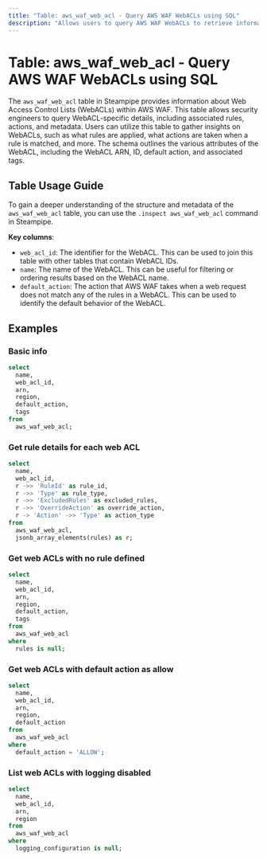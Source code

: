 ```yaml
---
title: "Table: aws_waf_web_acl - Query AWS WAF WebACLs using SQL"
description: "Allows users to query AWS WAF WebACLs to retrieve information about their configuration, rules, and associated metadata."
---
```


# Table: aws_waf_web_acl - Query AWS WAF WebACLs using SQL

The `aws_waf_web_acl` table in Steampipe provides information about Web Access Control Lists (WebACLs) within AWS WAF. This table allows security engineers to query WebACL-specific details, including associated rules, actions, and metadata. Users can utilize this table to gather insights on WebACLs, such as what rules are applied, what actions are taken when a rule is matched, and more. The schema outlines the various attributes of the WebACL, including the WebACL ARN, ID, default action, and associated tags.

## Table Usage Guide

To gain a deeper understanding of the structure and metadata of the `aws_waf_web_acl` table, you can use the `.inspect aws_waf_web_acl` command in Steampipe.

**Key columns**:

- `web_acl_id`: The identifier for the WebACL. This can be used to join this table with other tables that contain WebACL IDs.
- `name`: The name of the WebACL. This can be useful for filtering or ordering results based on the WebACL name.
- `default_action`: The action that AWS WAF takes when a web request does not match any of the rules in a WebACL. This can be used to identify the default behavior of the WebACL.

## Examples

### Basic info

```sql
select
  name,
  web_acl_id,
  arn,
  region,
  default_action,
  tags
from
  aws_waf_web_acl;
```

### Get rule details for each web ACL

```sql
select
  name,
  web_acl_id,
  r ->> 'RuleId' as rule_id,
  r ->> 'Type' as rule_type,
  r ->> 'ExcludedRules' as excluded_rules,
  r ->> 'OverrideAction' as override_action,
  r -> 'Action' ->> 'Type' as action_type
from
  aws_waf_web_acl,
  jsonb_array_elements(rules) as r;
```

### Get web ACLs with no rule defined

```sql
select
  name,
  web_acl_id,
  arn,
  region,
  default_action,
  tags
from
  aws_waf_web_acl
where
  rules is null;
```

### Get web ACLs with default action as allow

```sql
select
  name,
  web_acl_id,
  arn,
  region,
  default_action
from
  aws_waf_web_acl
where
  default_action = 'ALLOW';
```

### List web ACLs with logging disabled

```sql
select
  name,
  web_acl_id,
  arn,
  region
from
  aws_waf_web_acl
where
  logging_configuration is null;
```
